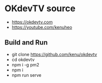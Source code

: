 # OKdevTV source

* https://okdevtv.com
* https://youtube.com/kenuheo

## Build and Run
* git clone https://github.com/kenu/okdevtv
* cd okdevtv
* npm i -g pm2
* npm i
* npm run serve
